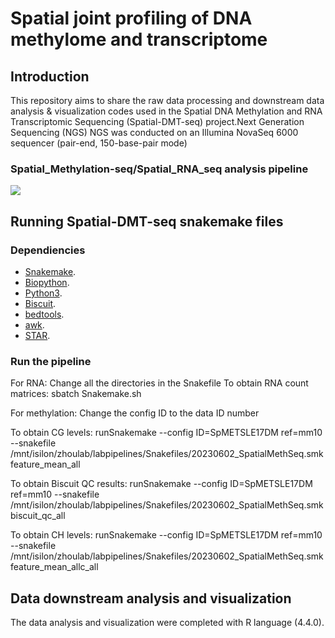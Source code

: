 # Spatial joint profiling of DNA methylome and transcriptome
## Introduction
This repository aims to share the raw data processing and downstream data analysis & visualization codes used in the Spatial DNA Methylation and RNA Transcriptomic Sequencing (Spatial-DMT-seq) project.Next Generation Sequencing (NGS) NGS was conducted on an Illumina NovaSeq 6000 sequencer (pair-end, 150-base-pair mode)

### Spatial_Methylation-seq/Spatial_RNA_seq analysis pipeline
![]( https://github.com/zhou-lab/Spatial-MT-seq-2024/blob/ea6589f2ce5ea9fc3a55fe506de7e67b97ec7cd0/workflow/Analysis_pipeline.jpg)

## Running Spatial-DMT-seq snakemake files
### Dependiencies
* [Snakemake](https://snakemake.readthedocs.io/en/stable/index.html). 
* [Biopython](https://biopython.org/docs/1.75/api/index.html).
* [Python3]( https://docs.python.org/3/using/unix.html).
* [Biscuit](https://huishenlab.github.io/biscuit/#download-and-install).
* [bedtools](https://bedtools.readthedocs.io/en/latest/content/installation.html).
* [awk](https://manpages.ubuntu.com/manpages/trusty/man1/awk.1posix.html).
* [STAR](https://github.com/alexdobin/STAR).

### Run the pipeline
For RNA: Change all the directories in the Snakefile
To obtain RNA count matrices: sbatch Snakemake.sh

For methylation: Change the config ID to the data ID number

To obtain CG levels: runSnakemake --config ID=SpMETSLE17DM ref=mm10 --snakefile /mnt/isilon/zhoulab/labpipelines/Snakefiles/20230602_SpatialMethSeq.smk feature_mean_all

To obtain Biscuit QC results: runSnakemake --config ID=SpMETSLE17DM ref=mm10 --snakefile /mnt/isilon/zhoulab/labpipelines/Snakefiles/20230602_SpatialMethSeq.smk biscuit_qc_all

To obtain CH levels: runSnakemake --config ID=SpMETSLE17DM ref=mm10 --snakefile /mnt/isilon/zhoulab/labpipelines/Snakefiles/20230602_SpatialMethSeq.smk feature_mean_allc_all

## Data downstream analysis and visualization
The data analysis and visualization were completed with R language (4.4.0). 

